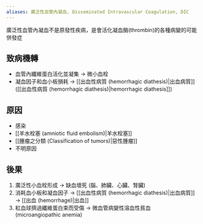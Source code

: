 ```yaml
---
aliases: 廣泛性血管內凝血, Disseminated Intravascular Coagulation, DIC
---
```

廣泛性血管內凝血不是原發性疾病，是會活化凝血酶(thrombin)的各種病變的可能併發症
## 致病機轉 
- 血管內纖維蛋白活化並凝集 $\rightarrow$ 微小血栓 
- 凝血因子和血小板損耗 $\rightarrow$ [[出血性病質 (hemorrhagic diathesis)|出血病質]] ([[出血性病質 (hemorrhagic diathesis)|hemorrhagic diathesis]])
## 原因 
- 感染
- [[羊水栓塞 (amniotic fluid embolism)|羊水栓塞]]
- [[腫瘤之分類 (Classification of tumors)|惡性腫瘤]]
- 不明原因 
## 後果 
1. 廣泛性小血栓形成 $\rightarrow$ 缺血壞死 (腦、肺臟、心臟、腎臟)
2. 消耗血小板和凝血因子 $\rightarrow$ [[出血性病質 (hemorrhagic diathesis)|出血病質]] $\rightarrow$ [[出血 (hemorrhage)|出血]] 
3. 紅血球擠過纖維蛋白束而受傷 $\rightarrow$ 微血管病變性溶血性貧血 (microangiopathic anemia)